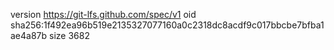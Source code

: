 version https://git-lfs.github.com/spec/v1
oid sha256:1f492ea96b519e2135327077160a0c2318dc8acdf9c017bbcbe7bfba1ae4a87b
size 3682
